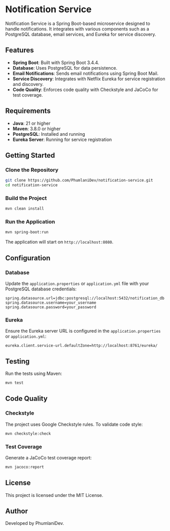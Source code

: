 
# Notification Service

Notification Service is a Spring Boot-based microservice designed to handle notifications. It integrates with various components such as a PostgreSQL database, email services, and Eureka for service discovery.

## Features

- **Spring Boot**: Built with Spring Boot 3.4.4.
- **Database**: Uses PostgreSQL for data persistence.
- **Email Notifications**: Sends email notifications using Spring Boot Mail.
- **Service Discovery**: Integrates with Netflix Eureka for service registration and discovery.
- **Code Quality**: Enforces code quality with Checkstyle and JaCoCo for test coverage.

## Requirements

- **Java**: 21 or higher
- **Maven**: 3.8.0 or higher
- **PostgreSQL**: Installed and running
- **Eureka Server**: Running for service registration

## Getting Started

### Clone the Repository

```bash
git clone https://github.com/PhumlaniDev/notification-service.git
cd notification-service
```

### Build the Project

```bash
mvn clean install
```

### Run the Application

```bash
mvn spring-boot:run
```

The application will start on `http://localhost:8080`.

## Configuration

### Database

Update the `application.properties` or `application.yml` file with your PostgreSQL database credentials:

```properties
spring.datasource.url=jdbc:postgresql://localhost:5432/notification_db
spring.datasource.username=your_username
spring.datasource.password=your_password
```

### Eureka

Ensure the Eureka server URL is configured in the `application.properties` or `application.yml`:

```properties
eureka.client.service-url.defaultZone=http://localhost:8761/eureka/
```

## Testing

Run the tests using Maven:

```bash
mvn test
```

## Code Quality

### Checkstyle

The project uses Google Checkstyle rules. To validate code style:

```bash
mvn checkstyle:check
```

### Test Coverage

Generate a JaCoCo test coverage report:

```bash
mvn jacoco:report
```

## License

This project is licensed under the MIT License.

## Author

Developed by PhumlaniDev.